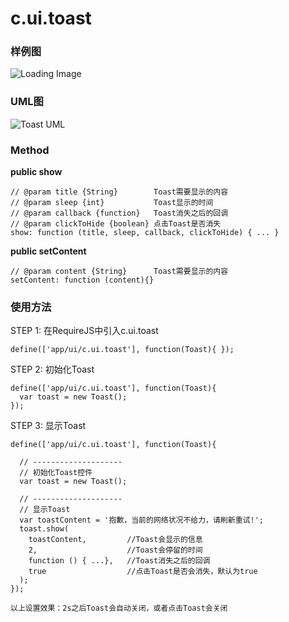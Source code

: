 # c.ui.toast

### 样例图
![Loading Image](../raw/H5V2.2S6/doc/img/example.toast.png)

### UML图
![Toast UML](../raw/H5V2.2S6/doc/img/c.ui.toast.png)

### Method

**public show**

    // @param title {String}        Toast需要显示的内容
    // @param sleep {int}           Toast显示的时间
    // @param callback {function}   Toast消失之后的回调
    // @param clickToHide {boolean} 点击Toast是否消失
    show: function (title, sleep, callback, clickToHide) { ... }

**public setContent**

    // @param content {String}      Toast需要显示的内容
    setContent: function (content){}

### 使用方法

STEP 1: 在RequireJS中引入c.ui.toast

    define(['app/ui/c.ui.toast'], function(Toast){ });

STEP 2: 初始化Toast

    define(['app/ui/c.ui.toast'], function(Toast){
      var toast = new Toast();
    });

STEP 3: 显示Toast

    define(['app/ui/c.ui.toast'], function(Toast){

      // --------------------
      // 初始化Toast控件
      var toast = new Toast();

      // --------------------
      // 显示Toast
      var toastContent = '抱歉，当前的网络状况不给力，请刷新重试!';
      toast.show(
        toastContent,         //Toast会显示的信息
        2,                    //Toast会停留的时间
        function () { ...},   //Toast消失之后的回调
        true                  //点击Toast是否会消失，默认为true
      );
    });

    以上设置效果：2s之后Toast会自动关闭，或者点击Toast会关闭